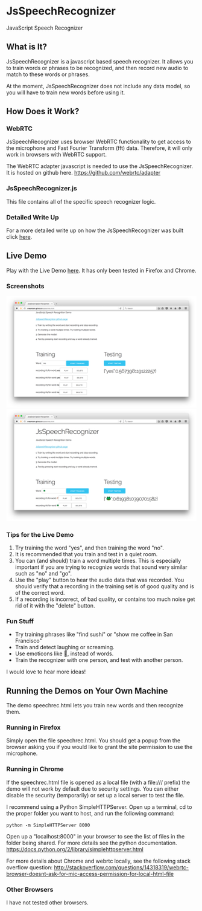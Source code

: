 # JsSpeechRecognizer
JavaScript Speech Recognizer

## What is It?
JsSpeechRecognizer is a javascript based speech recognizer. It allows you to train words or phrases to be recognized, and then record new audio to match to these words or phrases.

At the moment, JsSpeechRecognizer does not include any data model, so you will have to train new words before using it.

## How Does it Work?

### WebRTC
JsSpeechRecognizer uses browser WebRTC functionality to get access to the microphone and Fast Fourier Transform (fft) data. Therefore, it will only work in browsers with WebRTC support.

The WebRTC adapter javascript is needed to use the JsSpeechRecognizer. It is hosted on github here. https://github.com/webrtc/adapter

### JsSpeechRecognizer.js
This file contains all of the specific speech recognizer logic.

### Detailed Write Up
For a more detailed write up on how the JsSpeechRecognizer was built click [here](BuildingaSpeechRecognizerinJavaScript.md).

## Live Demo
Play with the Live Demo [here](http://dreamdom.github.io/speechrec.html). It has only been tested in Firefox and Chrome.

### Screenshots
![Yes No Screenshot](readme-images/screenshot-yes-no.png "Yes No Screenshot")
![Chicken Frog Screenshot](readme-images/screenshot-chicken-frog.png "Chicken Frog Screenshot")

### Tips for the Live Demo

1. Try training the word "yes", and then training the word "no".
2. It is recommended that you train and test in a quiet room.
3. You can (and should) train a word multiple times. This is especially important if you are trying to recognize words that sound very similar such as "no" and "go".
4. Use the "play" button to hear the audio data that was recorded. You should verify that a recording in the training set is of good quality and is of the correct word.
5. If a recording is incorrect, of bad quality, or contains too much noise get rid of it with the "delete" button.

### Fun Stuff

* Try training phrases like "find sushi" or "show me coffee in San Francisco"
* Train and detect laughing or screaming.
* Use emoticons like 🐔, instead of words.
* Train the recognizer with one person, and test with another person.

I would love to hear more ideas!

## Running the Demos on Your Own Machine
The demo speechrec.html lets you train new words and then recognize them.

### Running in Firefox
Simply open the file speechrec.html. You should get a popup from the browser asking you if you would like to grant the site permission to use the microphone.

### Running in Chrome
If the speechrec.html file is opened as a local file (with a file:/// prefix) the demo will not work by default due to security settings. You can either disable the security (temporarily) or set up a local server to test the file.

I recommend using a Python SimpleHTTPServer. Open up a terminal, cd to the proper folder you want to host, and run the following command:

````shell
python -m SimpleHTTPServer 8000
````

Open up a "localhost:8000" in your browser to see the list of files in the folder being shared. For more details see the python documentation.
https://docs.python.org/2/library/simplehttpserver.html

For more details about Chrome and webrtc locally, see the following stack overflow question:
http://stackoverflow.com/questions/14318319/webrtc-browser-doesnt-ask-for-mic-access-permission-for-local-html-file

### Other Browsers
I have not tested other browsers.

